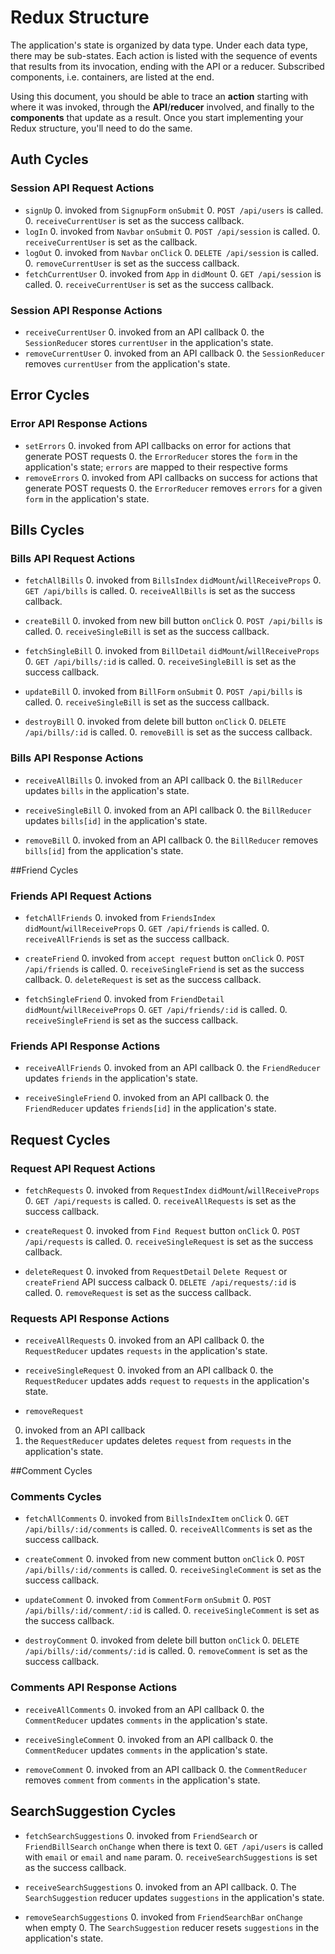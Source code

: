 # Redux Structure

The application's state is organized by data type. Under each data type, there
may be sub-states. Each action is listed with the sequence of events that
results from its invocation, ending with the API or a reducer. Subscribed
components, i.e. containers, are listed at the end.

Using this document, you should be able to trace an **action** starting with
where it was invoked, through the **API**/**reducer** involved, and finally to
the **components** that update as a result. Once you start implementing your
Redux structure, you'll need to do the same.

## Auth Cycles

### Session API Request Actions

* `signUp`
  0. invoked from `SignupForm` `onSubmit`
  0. `POST /api/users` is called.
  0. `receiveCurrentUser` is set as the success callback.
* `logIn`
  0. invoked from `Navbar` `onSubmit`
  0. `POST /api/session` is called.
  0. `receiveCurrentUser` is set as the callback.
* `logOut`
  0. invoked from `Navbar` `onClick`
  0. `DELETE /api/session` is called.
  0. `removeCurrentUser` is set as the success callback.
* `fetchCurrentUser`
  0. invoked from `App` in `didMount`
  0. `GET /api/session` is called.
  0. `receiveCurrentUser` is set as the success callback.

### Session API Response Actions

* `receiveCurrentUser`
  0. invoked from an API callback
  0. the `SessionReducer` stores `currentUser` in the application's state.
* `removeCurrentUser`
  0. invoked from an API callback
  0. the `SessionReducer` removes `currentUser` from the application's state.

## Error Cycles

### Error API Response Actions
* `setErrors`
  0. invoked from API callbacks on error for actions that generate POST requests
  0. the `ErrorReducer` stores the `form` in the application's state; `errors` are mapped to their respective forms
* `removeErrors`
  0. invoked from API callbacks on success for actions that generate POST requests
  0. the `ErrorReducer` removes `errors` for a given `form` in the application's state.

## Bills Cycles

### Bills API Request Actions

* `fetchAllBills`
  0. invoked from `BillsIndex` `didMount`/`willReceiveProps`
  0. `GET /api/bills` is called.
  0. `receiveAllBills` is set as the success callback.

* `createBill`
  0. invoked from new bill button `onClick`
  0. `POST /api/bills` is called.
  0. `receiveSingleBill` is set as the success callback.

* `fetchSingleBill`
  0. invoked from `BillDetail` `didMount`/`willReceiveProps`
  0. `GET /api/bills/:id` is called.
  0. `receiveSingleBill` is set as the success callback.

* `updateBill`
  0. invoked from `BillForm` `onSubmit`
  0. `POST /api/bills` is called.
  0. `receiveSingleBill` is set as the success callback.

* `destroyBill`
  0. invoked from delete bill button `onClick`
  0. `DELETE /api/bills/:id` is called.
  0. `removeBill` is set as the success callback.

### Bills API Response Actions

* `receiveAllBills`
  0. invoked from an API callback
  0. the `BillReducer` updates `bills` in the application's state.

* `receiveSingleBill`
  0. invoked from an API callback
  0. the `BillReducer` updates `bills[id]` in the application's state.

* `removeBill`
  0. invoked from an API callback
  0. the `BillReducer` removes `bills[id]` from the application's state.

##Friend Cycles

### Friends API Request Actions

* `fetchAllFriends`
  0. invoked from `FriendsIndex` `didMount`/`willReceiveProps`
  0. `GET /api/friends` is called.
  0. `receiveAllFriends` is set as the success callback.

* `createFriend`
  0. invoked from `accept request` button `onClick`
  0. `POST /api/friends` is called.
  0. `receiveSingleFriend` is set as the success callback.
  0. `deleteRequest` is set as the success callback.

* `fetchSingleFriend`
  0. invoked from `FriendDetail` `didMount`/`willReceiveProps`
  0. `GET /api/friends/:id` is called.
  0. `receiveSingleFriend` is set as the success callback.


### Friends API Response Actions

* `receiveAllFriends`
  0. invoked from an API callback
  0. the `FriendReducer` updates `friends` in the application's state.

* `receiveSingleFriend`
  0. invoked from an API callback
  0. the `FriendReducer` updates `friends[id]` in the application's state.

## Request Cycles

### Request API Request Actions
* `fetchRequests`
  0. invoked from `RequestIndex` `didMount`/`willReceiveProps`
  0. `GET /api/requests` is called.
  0. `receiveAllRequests` is set as the success callback.

* `createRequest`
  0. invoked from `Find Request` button `onClick`
  0. `POST /api/requests` is called.
  0. `receiveSingleRequest` is set as the success callback.

* `deleteRequest`
  0. invoked from `RequestDetail` `Delete Request` or `createFriend` API success calback
  0. `DELETE /api/requests/:id` is called.
  0. `removeRequest` is set as the success callback.

### Requests API Response Actions

 * `receiveAllRequests`
   0. invoked from an API callback
   0. the `RequestReducer` updates `requests` in the application's state.

 * `receiveSingleRequest`
   0. invoked from an API callback
   0. the `RequestReducer` updates adds `request` to `requests` in the application's state.

 * `removeRequest`
  0. invoked from an API callback
  0. the `RequestReducer` updates deletes `request` from `requests` in the application's state.


##Comment Cycles

### Comments Cycles
  * `fetchAllComments`
    0. invoked from `BillsIndexItem` `onClick`
    0. `GET /api/bills/:id/comments` is called.
    0. `receiveAllComments` is set as the success callback.

  * `createComment`
    0. invoked from new comment button `onClick`
    0. `POST /api/bills/:id/comments` is called.
    0. `receiveSingleComment` is set as the success callback.

  * `updateComment`
    0. invoked from `CommentForm` `onSubmit`
    0. `POST /api/bills/:id/comment/:id` is called.
    0. `receiveSingleComment` is set as the success callback.

  * `destroyComment`
    0. invoked from delete bill button `onClick`
    0. `DELETE /api/bills/:id/comments/:id` is called.
    0. `removeComment` is set as the success callback.

### Comments API Response Actions

  * `receiveAllComments`
    0. invoked from an API callback
    0. the `CommentReducer` updates `comments` in the application's state.

  * `receiveSingleComment`
    0. invoked from an API callback
    0. the `CommentReducer` updates `comments` in the application's state.

  * `removeComment`
    0. invoked from an API callback
    0. the `CommentReducer` removes `comment` from `comments` in the application's state.

## SearchSuggestion Cycles

* `fetchSearchSuggestions`
  0. invoked from `FriendSearch` or `FriendBillSearch` `onChange` when there is text
  0. `GET /api/users` is called with `email` or `email` and `name` param.
  0. `receiveSearchSuggestions` is set as the success callback.

* `receiveSearchSuggestions`
  0. invoked from an API callback.
  0. The `SearchSuggestion` reducer updates `suggestions` in the application's state.

* `removeSearchSuggestions`
  0. invoked from `FriendSearchBar` `onChange` when empty
  0. The `SearchSuggestion` reducer resets `suggestions` in the application's state.
